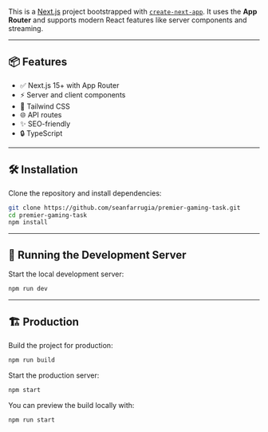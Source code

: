 This is a [Next.js](https://nextjs.org) project bootstrapped with [`create-next-app`](https://nextjs.org/docs/app/api-reference/cli/create-next-app). It uses the **App Router** and supports modern React features like server components and streaming.

---

## 📦 Features

- ✅ Next.js 15+ with App Router
- ⚡ Server and client components
- 🎨 Tailwind CSS
- 🌐 API routes
- ✨ SEO-friendly
- 🔒 TypeScript

---

## 🛠️ Installation

Clone the repository and install dependencies:

```bash
git clone https://github.com/seanfarrugia/premier-gaming-task.git
cd premier-gaming-task
npm install
```
---

## 🚧 Running the Development Server

Start the local development server:

```bash
npm run dev
```
---

## 🏗️ Production

Build the project for production:

```bash
npm run build
```

Start the production server:
```bash
npm start
```

You can preview the build locally with:
```bash
npm run start
```